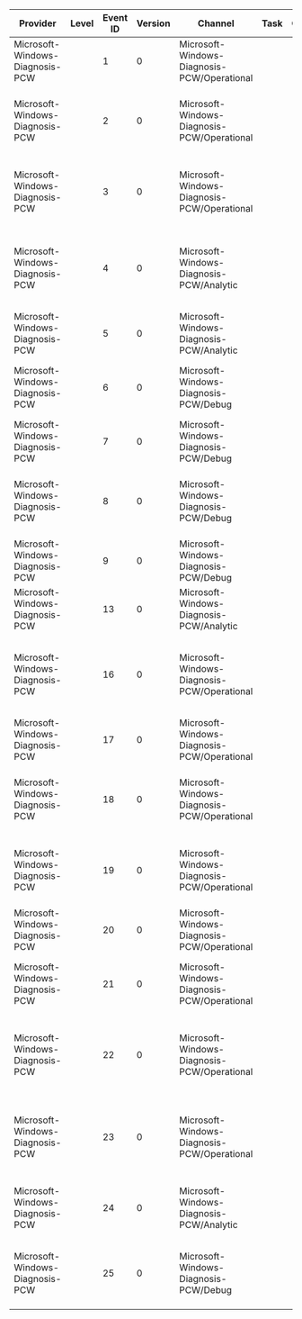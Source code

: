 Provider                         |  Level  |  Event ID  |  Version  |  Channel                                      |  Task  |  Opcode  |  Keyword                 |  Message
---------------------------------|---------|------------|-----------|-----------------------------------------------|--------|----------|--------------------------|--------------------------------------------------------------------------------------------------------------------------
Microsoft-Windows-Diagnosis-PCW  |         |  1         |  0        |  Microsoft-Windows-Diagnosis-PCW/Operational  |        |          |  Errors                  |  Provider {ProviderGuid} failed to register. Error: '{Error}'
Microsoft-Windows-Diagnosis-PCW  |         |  2         |  0        |  Microsoft-Windows-Diagnosis-PCW/Operational  |        |          |  Errors                  |  Provider {ProviderGuid} failed to register counter set {CounterSetGuid}. Error: '{Error}'
Microsoft-Windows-Diagnosis-PCW  |         |  3         |  0        |  Microsoft-Windows-Diagnosis-PCW/Operational  |        |          |  Errors                  |  Instance ({CounterSetGuid}; {InstanceName}; {InstanceId}) could not be created. Error: '{Error}'
Microsoft-Windows-Diagnosis-PCW  |         |  4         |  0        |  Microsoft-Windows-Diagnosis-PCW/Analytic     |        |          |  Provider callouts       |  About to call provider {ProviderGuid} callback with arguments ({CallbackReason}; {MachineName}; {MachineNameSize}).
Microsoft-Windows-Diagnosis-PCW  |         |  5         |  0        |  Microsoft-Windows-Diagnosis-PCW/Analytic     |        |          |  Provider callouts       |  Callback returned. Return value: '{Status}'
Microsoft-Windows-Diagnosis-PCW  |         |  6         |  0        |  Microsoft-Windows-Diagnosis-PCW/Debug        |        |          |  Provider notifications  |  Provider {ProviderGuid} received an invalid notification with size {Size}.
Microsoft-Windows-Diagnosis-PCW  |         |  7         |  0        |  Microsoft-Windows-Diagnosis-PCW/Debug        |        |          |  Provider notifications  |  Provider {ProviderGuid} received notification: {RequestCode}.
Microsoft-Windows-Diagnosis-PCW  |         |  8         |  0        |  Microsoft-Windows-Diagnosis-PCW/Debug        |        |          |  Provider notifications  |  Provider {ProviderGuid} notification handler has replied with size {Size} and error code '{Status}'.
Microsoft-Windows-Diagnosis-PCW  |         |  9         |  0        |  Microsoft-Windows-Diagnosis-PCW/Debug        |        |          |  Provider notifications  |  Notification returning with status: '{Status}'
Microsoft-Windows-Diagnosis-PCW  |         |  13        |  0        |  Microsoft-Windows-Diagnosis-PCW/Analytic     |        |          |  Provider queries        |  Query of provider {ProviderGuid} with id {Id} had data collected.
Microsoft-Windows-Diagnosis-PCW  |         |  16        |  0        |  Microsoft-Windows-Diagnosis-PCW/Operational  |        |          |  Errors                  |  Counter {CounterId} of instance ({CounterSetGuid}; {InstanceName}; {InstanceId}) could not be modified. Error: '{Error}'
Microsoft-Windows-Diagnosis-PCW  |         |  17        |  0        |  Microsoft-Windows-Diagnosis-PCW/Operational  |        |          |  Errors                  |  Provider {ProviderGuid} failed to unregister. Error: '{Error}'
Microsoft-Windows-Diagnosis-PCW  |         |  18        |  0        |  Microsoft-Windows-Diagnosis-PCW/Operational  |        |          |  Errors                  |  Instance ({CounterSetGuid}; {InstanceName}; {InstanceId}) could not be closed. Error: '{Error}'
Microsoft-Windows-Diagnosis-PCW  |         |  19        |  0        |  Microsoft-Windows-Diagnosis-PCW/Operational  |        |          |  Errors                  |  Instance ({CounterSetGuid}; {InstanceName}; {InstanceId}) could not be queried. Error: '{Error}'
Microsoft-Windows-Diagnosis-PCW  |         |  20        |  0        |  Microsoft-Windows-Diagnosis-PCW/Operational  |        |          |  Errors                  |  Unable to load pcw.sys; phase {Phase} failed. Error: '{ErrorCode}'
Microsoft-Windows-Diagnosis-PCW  |         |  21        |  0        |  Microsoft-Windows-Diagnosis-PCW/Operational  |        |          |  Errors                  |  Kernel-mode provider failed to register counter set {CounterSetName}. Error: '{ErrorCode}'
Microsoft-Windows-Diagnosis-PCW  |         |  22        |  0        |  Microsoft-Windows-Diagnosis-PCW/Operational  |        |          |  Errors                  |  Kernel-mode provider failed to create instance {InstanceName} of counter set {CounterSetName}. Error: '{ErrorCode}'
Microsoft-Windows-Diagnosis-PCW  |         |  23        |  0        |  Microsoft-Windows-Diagnosis-PCW/Operational  |        |          |  Errors                  |  Kernel-mode provider failed to add instance {InstanceName} of counter set {CounterSetName}. Error: '{ErrorCode}'
Microsoft-Windows-Diagnosis-PCW  |         |  24        |  0        |  Microsoft-Windows-Diagnosis-PCW/Analytic     |        |          |  Errors                  |  PCW driver failed when executing ioctl function {FunctionIndex}. Error: '{ErrorCode}'
Microsoft-Windows-Diagnosis-PCW  |         |  25        |  0        |  Microsoft-Windows-Diagnosis-PCW/Debug        |        |          |  Errors                  |  PCW device missing during registration of counter set {CounterSetGuid} of provider {ProviderGuid}.